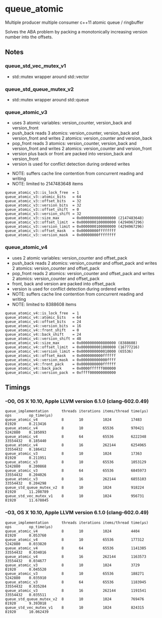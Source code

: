 # queue_atomic

Multiple producer multiple consumer c++11 atomic queue / ringbuffer

Solves the ABA problem by packing a monotonically increasing version number into the offsets.

## Notes

### queue_std_vec_mutex_v1

 - std::mutex wrapper around std::vector

### queue_std_queue_mutex_v2

 - std::mutex wrapper around std::queue

### queue_atomic_v3

 - uses 3 atomic variables: version_counter, version_back and version_front
 - push_back reads 3 atomics: version_counter, version_back and version_front
        and writes 2 atomics: version_counter and version_back
 - pop_front reads 3 atomics: version_counter, version_back and version_front
        and writes 2 atomics: version_counter and version_front
 - version plus back or front are packed into version_back and version_front
 - version is used for conflict detection during ordered writes
 * NOTE: suffers cache line contention from concurrent reading and writing
 * NOTE: limited to 2147483648 items
````
queue_atomic_v3::is_lock_free  = 1
queue_atomic_v3::atomic_bits   = 64
queue_atomic_v3::offset_bits   = 32
queue_atomic_v3::version_bits  = 32
queue_atomic_v3::offset_shift  = 0
queue_atomic_v3::version_shift = 32
queue_atomic_v3::size_max      = 0x0000000080000000 (2147483648)
queue_atomic_v3::offset_limit  = 0x0000000100000000 (4294967296)
queue_atomic_v3::version_limit = 0x0000000100000000 (4294967296)
queue_atomic_v3::offset_mask   = 0x00000000ffffffff
queue_atomic_v3::version_mask  = 0x00000000ffffffff
````

### queue_atomic_v4

 - uses 2 atomic variables: version_counter and offset_pack
 - push_back reads 2 atomics: version_counter and offset_pack
         and writes 2 atomics: version_counter and offset_pack
 - pop_front reads 2 atomics: version_counter and offset_pack
         and writes 2 atomics: version_counter and offset_pack
 - front, back and version are packed into offset_pack
 - version is used for conflict detection during ordered writes
 - NOTE: suffers cache line contention from concurrent reading and writing
 - NOTE: limited to 8388608 items
````
queue_atomic_v4::is_lock_free  = 1
queue_atomic_v4::atomic_bits   = 64
queue_atomic_v4::offset_bits   = 24
queue_atomic_v4::version_bits  = 16
queue_atomic_v4::front_shift   = 0
queue_atomic_v4::back_shift    = 24
queue_atomic_v4::version_shift = 48
queue_atomic_v4::size_max      = 0x0000000000800000 (8388608)
queue_atomic_v4::offset_limit  = 0x0000000001000000 (16777216)
queue_atomic_v4::version_limit = 0x0000000000010000 (65536)
queue_atomic_v4::offset_mask   = 0x0000000000ffffff
queue_atomic_v4::version_mask  = 0x000000000000ffff
queue_atomic_v4::front_pack    = 0x0000000000ffffff
queue_atomic_v4::back_pack     = 0x0000ffffff000000
queue_atomic_v4::version_pack  = 0xffff000000000000
````

## Timings

### -O0, OS X 10.10, Apple LLVM version 6.1.0 (clang-602.0.49)

````
queue_implementation      threads iterations items/thread time(µs)    ops        op_time(µs)
queue_atomic_v4           8       10         1024         17483       81920      0.213416 
queue_atomic_v4           8       10         65536        970421      5242880    0.185093 
queue_atomic_v4           8       64         65536        6222348     33554432   0.185440 
queue_atomic_v4           8       16         262144       6254965     33554432   0.186412 
queue_atomic_v3           8       10         1024         17363       81920      0.211951 
queue_atomic_v3           8       10         65536        1053129     5242880    0.200868 
queue_atomic_v3           8       64         65536        6845973     33554432   0.204026 
queue_atomic_v3           8       16         262144       6855103     33554432   0.204298 
queue_std_queue_mutex_v2  8       10         1024         918224      81920      11.208789
queue_std_vec_mutex_v1    8       10         1024         956731      81920      11.678845
````

### -O3, OS X 10.10, Apple LLVM version 6.1.0 (clang-602.0.49)

````
queue_implementation      threads iterations items/thread time(µs)    ops        op_time(µs)
queue_atomic_v4           8       10         1024         4404        81920      0.053760 
queue_atomic_v4           8       10         65536        177312      5242880    0.033820 
queue_atomic_v4           8       64         65536        1141385     33554432   0.034016 
queue_atomic_v4           8       16         262144       1163573     33554432   0.034677 
queue_atomic_v3           8       10         1024         3729        81920      0.045520 
queue_atomic_v3           8       10         65536        188271      5242880    0.035910 
queue_atomic_v3           8       64         65536        1183945     33554432   0.035284 
queue_atomic_v3           8       16         262144       1191541     33554432   0.035511 
queue_std_queue_mutex_v2  8       10         1024         769476      81920      9.393018 
queue_std_vec_mutex_v1    8       10         1024         824315      81920      10.062439
````
